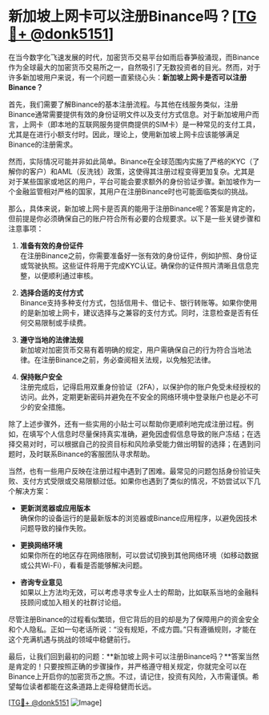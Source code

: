 # 新加坡上网卡可以注册Binance吗？[[TG💪+ @donk5151](https://t.me/s/donk5151)]

在当今数字化飞速发展的时代，加密货币交易平台如雨后春笋般涌现，而Binance作为全球最大的加密货币交易所之一，自然吸引了无数投资者的目光。然而，对于许多新加坡用户来说，有一个问题一直萦绕心头：**新加坡上网卡是否可以注册Binance？**

首先，我们需要了解Binance的基本注册流程。与其他在线服务类似，注册Binance通常需要提供有效的身份证明文件以及支付方式信息。对于新加坡用户而言，上网卡（即本地的互联网服务提供商提供的SIM卡）是一种常见的支付工具，尤其是在进行小额支付时。因此，理论上，使用新加坡上网卡应该能够满足Binance的注册需求。

然而，实际情况可能并非如此简单。Binance在全球范围内实施了严格的KYC（了解你的客户）和AML（反洗钱）政策，这使得其注册过程变得更加复杂。尤其是对于某些国家或地区的用户，平台可能会要求额外的身份验证步骤。新加坡作为一个金融监管相对严格的国家，其用户在注册Binance时也可能面临类似的挑战。

那么，具体来说，新加坡上网卡是否真的能用于注册Binance呢？答案是肯定的，但前提是你必须确保自己的账户符合所有必要的合规要求。以下是一些关键步骤和注意事项：

1. **准备有效的身份证件**  
   在注册Binance之前，你需要准备好一张有效的身份证件，例如护照、身份证或驾驶执照。这些证件将用于完成KYC认证。确保你的证件照片清晰且信息完整，以便顺利通过审核。

2. **选择合适的支付方式**  
   Binance支持多种支付方式，包括信用卡、借记卡、银行转账等。如果你使用的是新加坡上网卡，建议选择与之兼容的支付方式。同时，注意检查是否有任何交易限制或手续费。

3. **遵守当地的法律法规**  
   新加坡对加密货币交易有着明确的规定，用户需确保自己的行为符合当地法律。在注册Binance之前，务必查阅相关法规，以免触犯法律。

4. **保持账户安全**  
   注册完成后，记得启用双重身份验证（2FA），以保护你的账户免受未经授权的访问。此外，定期更新密码并避免在不安全的网络环境中登录账户也是必不可少的安全措施。

除了上述步骤外，还有一些实用的小贴士可以帮助你更顺利地完成注册过程。例如，在填写个人信息时尽量保持真实准确，避免因虚假信息导致的账户冻结；在选择交易对时，可以根据自己的投资目标和风险承受能力做出明智的选择；在遇到问题时，及时联系Binance的客服团队寻求帮助。

当然，也有一些用户反映在注册过程中遇到了困难。最常见的问题包括身份验证失败、支付方式受限或交易限额过低。如果你也遇到了类似的情况，不妨尝试以下几个解决方案：

- **更新浏览器或应用版本**  
  确保你的设备运行的是最新版本的浏览器或Binance应用程序，以避免因技术问题导致的操作失败。

- **更换网络环境**  
  如果你所在的地区存在网络限制，可以尝试切换到其他网络环境（如移动数据或公共Wi-Fi），看看是否能够解决问题。

- **咨询专业意见**  
  如果以上方法均无效，可以考虑寻求专业人士的帮助，比如联系当地的金融科技顾问或加入相关的社群讨论组。

尽管注册Binance的过程看似繁琐，但它背后的目的却是为了保障用户的资金安全和个人隐私。正如一句老话所说：“没有规矩，不成方圆。”只有遵循规则，才能在这个充满机遇与挑战的领域中稳健前行。

最后，让我们回到最初的问题：**新加坡上网卡可以注册Binance吗？**答案当然是肯定的！只要按照正确的步骤操作，并严格遵守相关规定，你就完全可以在Binance上开启你的加密货币之旅。不过，请记住，投资有风险，入市需谨慎。希望每位读者都能在这条道路上走得稳健而长远。

[[TG💪+ @donk5151](https://t.me/s/donk5151) ![Image](https://i.postimg.cc/rwNCRYN7/Snipaste-2025-04-30-17-27-05.png)]